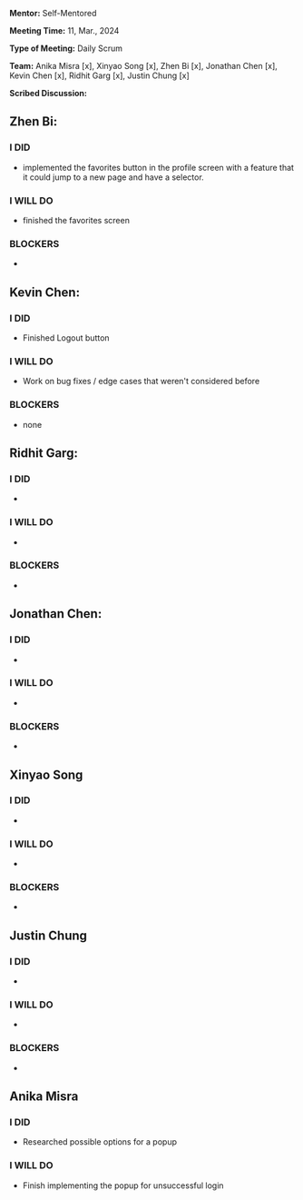 **Mentor:** Self-Mentored

**Meeting Time:** 11, Mar., 2024

**Type of Meeting:** Daily Scrum

**Team:** Anika Misra [x], Xinyao Song [x], Zhen Bi [x], Jonathan Chen [x], Kevin Chen [x], Ridhit Garg [x], Justin Chung [x]

**Scribed Discussion:**

## **Zhen Bi:**  
### **I DID**  
- implemented the favorites button in the profile screen with a feature that it could jump to a new page and have a selector.

### **I WILL DO**  
- finished the favorites screen

### **BLOCKERS**  
- 

## **Kevin Chen:**  
### **I DID**  
- Finished Logout button

### **I WILL DO**  
- Work on bug fixes / edge cases that weren't considered before

### **BLOCKERS**  
- none

## **Ridhit Garg:**  
### **I DID**  
- 

### **I WILL DO**  
- 

### **BLOCKERS**  
- 

## **Jonathan Chen:**  
### **I DID**  
- 

### **I WILL DO**  
- 

### **BLOCKERS**  
- 

## **Xinyao Song**  
### **I DID**  
- 

### **I WILL DO**  
- 

### **BLOCKERS**  
-

## **Justin Chung**  
### **I DID**  
- 

### **I WILL DO**  
- 

### **BLOCKERS**  
-
## **Anika Misra**  
### **I DID**  
- Researched possible options for a popup

### **I WILL DO**  
- Finish implementing the popup for unsuccessful login
